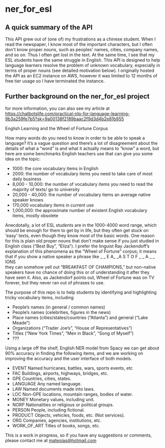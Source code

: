# ner_for_esl
## A quick summary of the API
This API grew out of (one of) my frustrations as a chinese student. When I read the newspaper, I know most of the important characters, but I often don't know proper nouns, such as peoples' names, cities, company names, and so on. Thus I often get lost in the text. At the same time, I see that my ESL students have the same struggle in English. This API is designed to help language learners resolve the problem of unknown vocabulary, especially in terms of proper nouns (see detailed motivation below).
I originally hosted the API as an EC2 instance on AWS, however it was limited to 12 months of free tier usage so I have terminated the instance.

## Further background on the ner_for_esl project
for more information, you can also see my article at https://chatbotslife.com/practical-nlp-for-language-learning-9b3a259fe7b5?sk=9a00138f2189baac2f9d3d4b2e81b955

English Learning and the Wheel of Fortune Corpus

How many words do you need to know in order to be able to speak a language? It’s a vague question and there’s a lot of disagreement about the details of what a “word” is and what it actually means to “know” a word, but here are some benchmarks English teachers use that can give you some idea on the topic:
* 1000: the core vocabulary items in English
* 2000: the number of vocabulary items you need to take care of most daily business
* 8,000 - 10,000: the number of vocabulary items you need to read the majority of texts/ go to university
* 20,000 - 40,000: the number of vocabulary items an average native speaker knows
* 170,000 vocabulary items in current use 
* 1,000,000: the approximate number of existent English vocabulary items, mostly obsolete

Anecdotally, a lot of ESL students are in the 1000-4000 word range, which should be enough for them to get by in life, but they often get stuck on 'easy' texts, even though they know most of the basic words. One reason for this is plain old proper nouns that don’t make sense if you just studied in English class (“Best Buy”, “Eliza”). I prefer the linguist Ray Jackendoff’s explanation of  this phenomena as the  “Wheel of Fortune” corpus; it means that if you show a native speaker a phrase like
   _ _ E A_ _A S T    O F    _ _ A _ _ IONS   
they can somehow yell out “BREAKFAST OF CHAMPIONS,” but non-native speakers have no chance of doing this or of understanding it after they have seen it. Also, as Jackendorf points out, Wheel of Fortune was on TV forever, but they never ran out of phrases to use.

The purpose of this repo is to help students by identifying and highlighting  tricky vocabulary items, including
* People’s names (in general / common names)
* People’s names (celebrities, figures in the news)
* Place names (cities/states/countries (“Atlanta”) and general (“Lake Meade”)
* Organizations (“Trader Joe’s”, “House of Representatives”)
* Titles (“New York Times”, “Men in Black”, “Song of Myself”)
* ??? 

Using a large off the shelf, English NER model from Spacy we can get about 90% accuracy in finding the following items, and we are working on improving the accuracy and the user interface of both models.

* EVENT		Named hurricanes, battles, wars, sports events, etc
* FAC			Buildings, airports, highways, bridges, etc.
* GPE			Countries, cities, states.
* LANGUAGE		Any named language.
* LAW			Named documents made into laws.
* LOC			Non-GPE locations, mountain ranges, bodies of water.
* MONEY		Monetary values, including unit.
* NORP      		Nationalities or religious or political groups.
* PERSON     	 	People, including fictional.
* PRODUCT		Objects, vehicles, foods, etc. (Not services).
* ORG			Companies, agencies, institutions, etc.
* WORK_OF_ART	Titles of books, songs, etc.

This is a work in progress, so if you have any suggestions or comments, please contact me at mateoias@hotmail.com 
